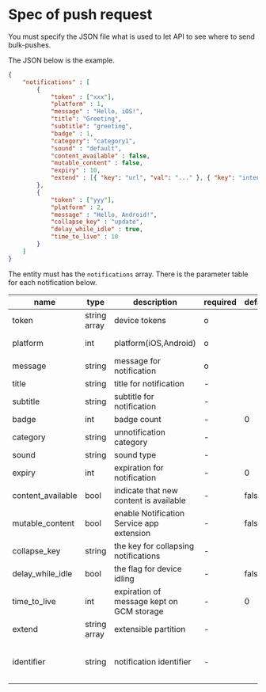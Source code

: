 # Spec of push request

You must specify the JSON file what is used to let API to see where to send bulk-pushes.

The JSON below is the example.

```json
{
    "notifications" : [
        {
            "token" : ["xxx"],
            "platform" : 1,
            "message" : "Hello, iOS!",
            "title": "Greeting",
            "subtitle": "greeting",
            "badge" : 1,
            "category": "category1",
            "sound" : "default",
            "content_available" : false,
            "mutable_content" : false,
            "expiry" : 10,
            "extend" : [{ "key": "url", "val": "..." }, { "key": "intent", "val": "..." }]
        },
        {
            "token" : ["yyy"],
            "platform" : 2,
            "message" : "Hello, Android!",
            "collapse_key" : "update",
            "delay_while_idle" : true,
            "time_to_live" : 10
        }
    ]
}
```

The entity must has the `notifications` array. There is the parameter table for each notification below.

|name             |type        |description                              |required|default|note                                      |
|-----------------|------------|-----------------------------------------|--------|-------|------------------------------------------|
|token            |string array|device tokens                            |o       |       |                                          |
|platform         |int         |platform(iOS,Android)                    |o       |       |1=iOS, 2=Android                          |
|message          |string      |message for notification                 |o       |       |                                          |
|title            |string      |title for notification                   |-       |       |only iOS                                  |
|subtitle         |string      |subtitle for notification                |-       |       |only iOS                                  |
|badge            |int         |badge count                              |-       |0      |only iOS                                  |
|category         |string      |unnotification category                  |-       |       |only iOS                                  |
|sound            |string      |sound type                               |-       |       |only iOS                                  |
|expiry           |int         |expiration for notification              |-       |0      |only iOS.                                 |
|content_available|bool        |indicate that new content is available   |-       |false  |only iOS.                                 |
|mutable_content  |bool        |enable Notification Service app extension|-       |false  |only iOS(10.0+).                          |
|collapse_key     |string      |the key for collapsing notifications     |-       |       |only Android                              |
|delay_while_idle |bool        |the flag for device idling               |-       |false  |only Android                              |
|time_to_live     |int         |expiration of message kept on GCM storage|-       |0      |only Android                              |
|extend           |string array|extensible partition                     |-       |       |                                          |
|identifier       |string      |notification identifier                  |-       |       |an optional value to identify notification|
